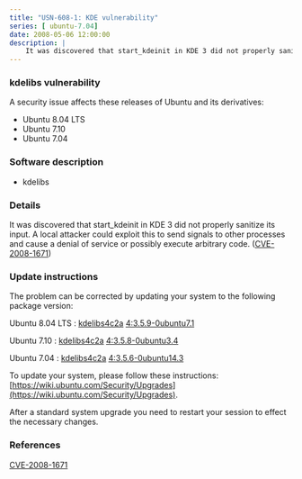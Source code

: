 ```yaml
---
title: "USN-608-1: KDE vulnerability"
series: [ ubuntu-7.04]
date: 2008-05-06 12:00:00
description: |
    It was discovered that start_kdeinit in KDE 3 did not properly sanitize its input. A local attacker could exploit this to send signals to other processes and cause a denial of service or possibly execute arbitrary code. ([CVE-2008-1671](http://people.ubuntu.com/~ubuntu-security/cve/CVE-2008-1671)) 
--- 
```

 
### kdelibs vulnerability

A security issue affects these releases of Ubuntu and its derivatives:

* Ubuntu 8.04 LTS
* Ubuntu 7.10
* Ubuntu 7.04

### Software description

* kdelibs 

### Details

It was discovered that start_kdeinit in KDE 3 did not properly sanitize its input. A local attacker could exploit this to send signals to other processes and cause a denial of service or possibly execute arbitrary code. ([CVE-2008-1671](http://people.ubuntu.com/~ubuntu-security/cve/CVE-2008-1671)) 

### Update instructions

The problem can be corrected by updating your system to the following package version:

Ubuntu 8.04 LTS
 : [kdelibs4c2a](https://launchpad.net/ubuntu/+source/kdelibs) <span> [4:3.5.9-0ubuntu7.1](https://launchpad.net/ubuntu/+source/kdelibs/4:3.5.9-0ubuntu7.1) </span> 

Ubuntu 7.10
 : [kdelibs4c2a](https://launchpad.net/ubuntu/+source/kdelibs) <span> [4:3.5.8-0ubuntu3.4](https://launchpad.net/ubuntu/+source/kdelibs/4:3.5.8-0ubuntu3.4) </span> 

Ubuntu 7.04
 : [kdelibs4c2a](https://launchpad.net/ubuntu/+source/kdelibs) <span> [4:3.5.6-0ubuntu14.3](https://launchpad.net/ubuntu/+source/kdelibs/4:3.5.6-0ubuntu14.3) </span> 

To update your system, please follow these instructions: [https://wiki.ubuntu.com/Security/Upgrades](https://wiki.ubuntu.com/Security/Upgrades).

After a standard system upgrade you need to restart your session to effect the necessary changes. 

### References

 [CVE-2008-1671](http://people.ubuntu.com/~ubuntu-security/cve/CVE-2008-1671)
 
